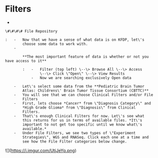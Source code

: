 Filters
=======

-   

    \#\#\#\# File Repository

    :   -   Now that we have a sense of what data is on KFDP, let\'s
            choose some data to work with.
        -   

            **The most important feature of data is whether or not you have access to it**

            :   -   Filter (top left) \--\> Browse All \--\> Access
                    \--\> Click \"Open\" \--\> View Results
                -   Now we are searching exclusively Open data

        -   Let\'s select some data from the **Pediatric Brain Tumor
            Atlas: Childrens\' Brain Tumor Tissue Consortium (CBTTC)**
        -   You will see that we can choose Clinical Filters and/or File
            Filters
        -   First, lets choose *Cancer* from \"Diagnosis Category\" and
            *High Grade Glioma* from \"Diagnosis\" from Clinical
            Filters.
        -   That\'s enough Clinical Filters for now. Let\'s see what
            this returns for us in terms of available files. *It\'s
            important to not get too specific until we know what\'s
            available.*
        -   Under File Filters, we see two types of \"Experiment
            Strategies\", WGS and RNASeq. Click each one at a time and
            see how the File Filter categories below change.

!\[\](<https://i.imgur.com/UtjJeYp.png>)
